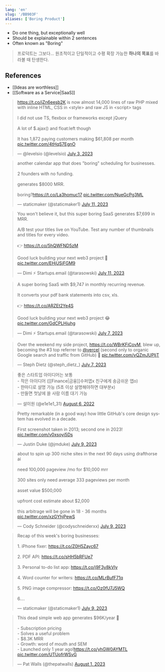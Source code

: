 ```yaml
---
lang: 'en'
slug: '/BB903F'
aliases: ['Boring Product']
---
```


- Do one thing, but exceptionally well
- Should be explainable within 2 sentences
- Often known as "Boring"

> 프로덕트는 그보다...
> 원초적이고 단일적이고 수평 확장 가능한 **하나의 목표**를 바라볼 때 탄생한다.

## References

- [[Ideas are worthless]]
- [[Software as a Service|SaaS]]

<blockquote class="twitter-tweet"><p lang="en" dir="ltr"><a href="https://t.co/jZn6eesb2K">https://t.co/jZn6eesb2K</a> is now almost 14,000 lines of raw PHP mixed with inline HTML, CSS in &lt;style&gt; and raw JS in &lt;script&gt; tags<br/><br/>I did not use TS, flexbox or frameworks except jQuery<br/><br/>A lot of $.ajax() and float:left though<br/><br/>It has 1,872 paying customers making $61,808 per month <a href="https://t.co/4tHqS7EgnO">pic.twitter.com/4tHqS7EgnO</a></p>&mdash; @levelsio (@levelsio) <a href="https://twitter.com/levelsio/status/1675829733668319233?ref_src=twsrc%5Etfw">July 3, 2023</a></blockquote>

<blockquote class="twitter-tweet"><p lang="en" dir="ltr">another calendar app that does &quot;boring&quot; scheduling for businesses.<br/><br/>2 founders with no funding.<br/><br/>generates $8000 MRR.<br/><br/>boring?<a href="https://t.co/La3homuc17">https://t.co/La3homuc17</a> <a href="https://t.co/NueGcPg3ML">pic.twitter.com/NueGcPg3ML</a></p>&mdash; staticmaker (@staticmaker1) <a href="https://twitter.com/staticmaker1/status/1678591941309784065?ref_src=twsrc%5Etfw">July 11, 2023</a></blockquote>

<blockquote class="twitter-tweet"><p lang="en" dir="ltr">You won&#39;t believe it, but this super boring SaaS generates $7,699 in MRR.<br/><br/>A/B test your titles live on YouTube. Test any number of thumbnails and titles for every video.<br/><br/>👉 <a href="https://t.co/5hQWFND5zM">https://t.co/5hQWFND5zM</a><br/><br/>Good luck building your next web3 project 🤡 <a href="https://t.co/EHjUSjFGM9">pic.twitter.com/EHjUSjFGM9</a></p>&mdash; Dimi ⚡ Startups.email (@tarasowski) <a href="https://twitter.com/tarasowski/status/1678651834985062400?ref_src=twsrc%5Etfw">July 11, 2023</a></blockquote>

<blockquote class="twitter-tweet"><p lang="en" dir="ltr">A super boring SaaS with $9,747 in monthly recurring revenue.<br/><br/>It converts your pdf bank statements into csv, xls.<br/><br/>👉 <a href="https://t.co/ARZEt2Ye4S">https://t.co/ARZEt2Ye4S</a><br/><br/>Good luck building your next web3 project 😂 <a href="https://t.co/GdCPLHiuhg">pic.twitter.com/GdCPLHiuhg</a></p>&mdash; Dimi ⚡ Startups.email (@tarasowski) <a href="https://twitter.com/tarasowski/status/1677197503018532865?ref_src=twsrc%5Etfw">July 7, 2023</a></blockquote>

<blockquote class="twitter-tweet"><p lang="en" dir="ltr">Over the weekend my side project, <a href="https://t.co/WBrKFiCovM">https://t.co/WBrKFiCovM</a>, blew up, becoming the #3 top referrer to <a href="https://twitter.com/vercel?ref_src=twsrc%5Etfw">@vercel</a> (second only to organic Google search and traffic from GitHub) 🤯 <a href="https://t.co/vQZmJUPIjT">pic.twitter.com/vQZmJUPIjT</a></p>&mdash; Steph Dietz (@steph_dietz_) <a href="https://twitter.com/steph_dietz_/status/1677328530613444610?ref_src=twsrc%5Etfw">July 7, 2023</a></blockquote>

<blockquote class="twitter-tweet"><p lang="ko" dir="ltr">
좋은 스타트업 아이디어는 보통 <br/>- 작은 아이디어 ([[Finance|금융]]수퍼앱x 친구에게 송금쉬운 앱o)
<br/>- 한마디로 설명 가능 (5초 이상 설명해야하면 대부분x)<br/>- 만들면 첫날에 쓸 사람 이름 대기 가능</p>&mdash; 설이원 (@e1e1e1_31) <a href="https://twitter.com/e1e1e1_31/status/1555809375712792576?ref_src=twsrc%5Etfw">August 6, 2022</a></blockquote>

<blockquote class="twitter-tweet"><p lang="en" dir="ltr">Pretty remarkable (in a good way) how little GitHub&#39;s core design system has evolved in a decade.<br/><br/>First screenshot taken in 2013; second one in 2023! <a href="https://t.co/v0xsoyi5Ds">pic.twitter.com/v0xsoyi5Ds</a></p>&mdash; Justin Duke (@jmduke) <a href="https://twitter.com/jmduke/status/1678071544751464448?ref_src=twsrc%5Etfw">July 9, 2023</a></blockquote>

<blockquote class="twitter-tweet"><p lang="en" dir="ltr">about to spin up 300 niche sites in the next 90 days using drafthorse ai<br/><br/>need 100,000 pageview /mo for $10,000 mrr<br/><br/>300 sites only need average 333 pageviews per month<br/><br/>asset value $500,000<br/><br/>upfront cost estimate about $2,000<br/><br/>this arbitrage will be gone in 18 - 36 months <a href="https://t.co/xzGYhjPewS">pic.twitter.com/xzGYhjPewS</a></p>&mdash; Cody Schneider (@codyschneiderxx) <a href="https://twitter.com/codyschneiderxx/status/1678056676807659521?ref_src=twsrc%5Etfw">July 9, 2023</a></blockquote>

<blockquote class="twitter-tweet"><p lang="en" dir="ltr">Recap of this week&#39;s boring businesses:<br/><br/>1. iPhone fixer: <a href="https://t.co/Z0H5Zayc67">https://t.co/Z0H5Zayc67</a><br/><br/>2. PDF API: <a href="https://t.co/sHH5bRFUe7">https://t.co/sHH5bRFUe7</a><br/><br/>3. Personal to-do list app: <a href="https://t.co/j9F3y8kVly">https://t.co/j9F3y8kVly</a><br/><br/>4. Word counter for writers: <a href="https://t.co/MLrBufF71q">https://t.co/MLrBufF71q</a><br/><br/>5. PNG image compressor: <a href="https://t.co/Oz0fU7J5WQ">https://t.co/Oz0fU7J5WQ</a><br/><br/>6.…</p>&mdash; staticmaker (@staticmaker1) <a href="https://twitter.com/staticmaker1/status/1677869159294844928?ref_src=twsrc%5Etfw">July 9, 2023</a></blockquote>

<blockquote class="twitter-tweet"><p lang="en" dir="ltr">This dead simple web app generates $96K/year 🤯<br/><br/>- Subscription pricing<br/>- Solves a useful problem<br/>- $8.3K MRR<br/>- Growth: word of mouth and SEM<br/>- Launched only 1 year ago!<a href="https://t.co/yhGW0AYMTL">https://t.co/yhGW0AYMTL</a> <a href="https://t.co/UTUofrWSvG">pic.twitter.com/UTUofrWSvG</a></p>&mdash; Pat Walls (@thepatwalls) <a href="https://twitter.com/thepatwalls/status/1686420188953276416?ref_src=twsrc%5Etfw">August 1, 2023</a></blockquote>
